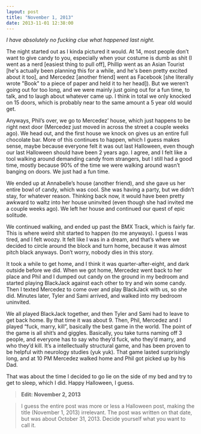 ```yaml
---
layout: post
title: "November 1, 2013"
date: 2013-11-01 12:38:00
---
```


*I have absolutely no fucking clue what happened last night.*

The night started out as I kinda pictured it would. At 14, most people don’t want to give candy to you, especially when your costume is dumb as shit (I went as a nerd [easiest thing to pull off], Phillip went as an Asian Tourist [he's actually been planning this for a while, and he's been pretty excited about it too], and Mercedez [another friend] went as Facebook [she literally wrote "Book" to a piece of paper and held it to her head]). But we weren’t going out for too long, and we were mainly just going out for a fun time, to talk, and to laugh about whatever came up. I think in total we only knocked on 15 doors, which is probably near to the same amount a 5 year old would get.

Anyways, Phil’s over, we go to Mercedez’ house, which just happens to be right next door (Mercedez just moved in across the street a couple weeks ago). We head out, and the first house we knock on gives us an entire full chocolate bar. More of this continues to happen, which I guess makes sense, maybe because everyone felt it was out last Halloween, even though our last Halloween should have been 2 years ago. I agree, and I felt like a tool walking around demanding candy from strangers, but I still had a good time, mostly because 90% of the time we were walking around wasn’t banging on doors. We just had a fun time.

We ended up at Annabelle’s house (another friend), and she gave us her entire bowl of candy, which was cool. She was having a party, but we didn’t stay, for whatever reason. Thinking back now, it would have been pretty awkward to waltz into her house uninvited (even though she had invited me a couple weeks ago). We left her house and continued our quest of epic solitude.

We continued walking, and ended up past the BMX Track, which is fairly far. This is where weird shit started to happen (to me anyways). I guess I was tired, and I felt woozy. It felt like I was in a dream, and that’s where we decided to circle around the block and turn home, because it was almost pitch black anyways. Don’t worry, nobody dies in this story.

It took a while to get home, and I think it was quarter-after-eight, and dark outside before we did. When we got home, Mercedez went back to her place and Phil and I dumped out candy on the ground in my bedroom and started playing BlackJack against each other to try and win some candy. Then I texted Mercedez to come over and play BlackJack with us, so she did. Minutes later, Tyler and Sami arrived, and walked into my bedroom uninvited.

We all played BlackJack together, and then Tyler and Sami had to leave to get back home. By that time it was about 9. Then, Phil, Mercedez and I played “fuck, marry, kill”, basically the best game in the world. The point of the game is all shit’s and giggles. Basically, you take turns naming off 3 people, and everyone has to say who they’d fuck, who they’d marry, and who they’d kill. It’s a intellectually structural game, and has been proven to be helpful with neurology studies (yuk yuk). That game lasted surprisingly long, and at 10 PM Mercedez walked home and Phil got picked up by his Dad.

That was about the time I decided to go lie on the side of my bed and try to get to sleep, which I did. Happy Halloween, I guess.

> **Edit: November 2, 2013**

> I guess the entire post was more or less a Halloween post, making the title (November 1, 2013) irrelevant. The post was written on that date, but was about October 31, 2013. Decide yourself what you want to call it.
